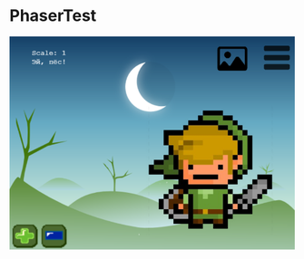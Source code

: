 # PhaserTest
![screenshot](https://github.com/MxWoodie/PhaserTest/blob/master/assets/screenshot.PNG)
